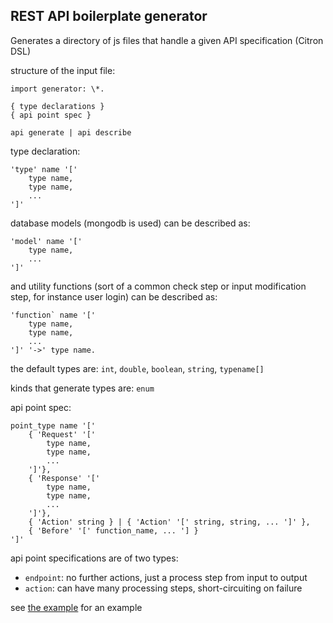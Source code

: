 ## REST API boilerplate generator

Generates a directory of js files that handle a given API specification (Citron DSL)


structure of the input file:

```
import generator: \*.

{ type declarations }
{ api point spec }

api generate | api describe
```

type declaration: 

```
'type' name '['
    type name,
    type name,
    ...
']'
```

database models (mongodb is used) can be described as:

```
'model' name '['
    type name,
    ...
']'
```

and utility functions (sort of a common check step or input modification step, for instance user login) can be described as:

```
'function` name '['
    type name,
    type name,
    ...
']' '->' type name.
```

the default types are: `int`, `double`, `boolean`, `string`, `typename[]`

kinds that generate types are: `enum`

api point spec:

```
point_type name '['
    { 'Request' '[' 
        type name,
        type name,
        ...
    ']'},
    { 'Response' '[' 
        type name,
        type name,
        ...
    ']'},
    { 'Action' string } | { 'Action' '[' string, string, ... ']' },
    { 'Before' '[' function_name, ... '] }
']'
```


api point specifications are of two types:

+ `endpoint`: no further actions, just a process step from input to output
+ `action`: can have many processing steps, short-circuiting on failure

see [the example](example/test.ctr) for an example
